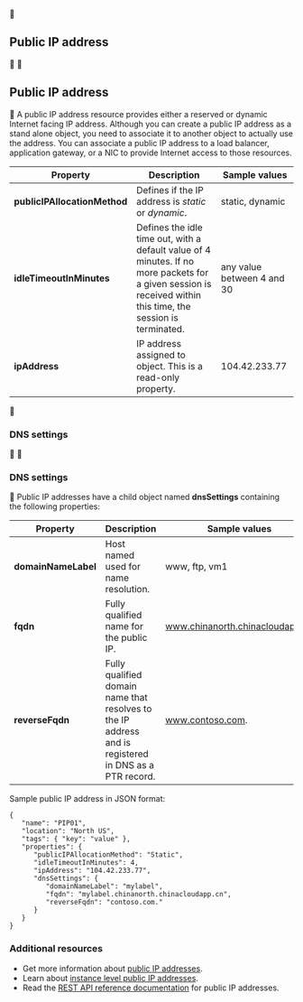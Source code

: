 
## Public IP address


## <a name="Public-IP-address"></a> Public IP address

A public IP address resource provides either a reserved or dynamic Internet facing IP address. Although you can create a public IP address as a stand alone object, you need to associate it to another object to actually use the address. You can associate a public IP address to a load balancer, application  gateway, or a NIC to provide Internet access to those resources.  

|Property|Description|Sample values|
|---|---|---|
|**publicIPAllocationMethod**|Defines if the IP address is *static* or *dynamic*.|static, dynamic|
|**idleTimeoutInMinutes**|Defines the idle time out, with a default value of 4 minutes. If no more packets for a given session is received within this time, the session is terminated.|any value between 4 and 30|
|**ipAddress**|IP address assigned to object. This is a read-only property.|104.42.233.77|


### DNS settings


### <a name="DNS-settings"></a> DNS settings

Public IP addresses have a child object named **dnsSettings** containing the following properties:

|Property|Description|Sample values|
|---|---|---|
|**domainNameLabel**|Host named used for name resolution.|www, ftp, vm1|
|**fqdn**|Fully qualified name for the public IP.|www.chinanorth.chinacloudapp.cn|
|**reverseFqdn**|Fully qualified domain name that resolves to the IP address and is registered in DNS as a PTR record.|www.contoso.com.|

Sample public IP address in JSON format:

	{
	   "name": "PIP01",
	   "location": "North US",
	   "tags": { "key": "value" },
	   "properties": {
	      "publicIPAllocationMethod": "Static",
	      "idleTimeoutInMinutes": 4,
		  "ipAddress": "104.42.233.77",
	      "dnsSettings": {
	         "domainNameLabel": "mylabel",
			 "fqdn": "mylabel.chinanorth.chinacloudapp.cn",
	         "reverseFqdn": "contoso.com."
	      }
	   }
	} 

### Additional resources

- Get more information about [public IP addresses](/documentation/articles/virtual-networks-reserved-public-ip/).
- Learn about [instance level public IP addresses](/documentation/articles/virtual-networks-instance-level-public-ip/).
- Read the [REST API reference documentation](https://msdn.microsoft.com/zh-cn/library/azure/mt163638.aspx) for public IP addresses.